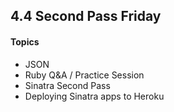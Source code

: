 ## 4.4 Second Pass Friday

#### Topics

* JSON
* Ruby Q&A / Practice Session
* Sinatra Second Pass
* Deploying Sinatra apps to Heroku
